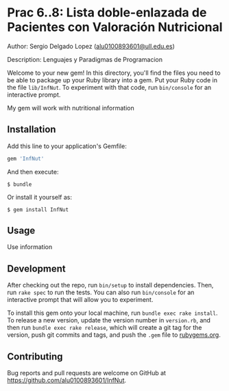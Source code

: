 # Prac 6..8: Lista doble-enlazada de Pacientes con Valoración Nutricional

Author: Sergio Delgado Lopez (alu0100893601@ull.edu.es)

Description: Lenguajes y Paradigmas de Programacion

Welcome to your new gem! In this directory, you'll find the files you need to be able to package up your Ruby library into a gem. Put your Ruby code in the file `lib/InfNut`. To experiment with that code, run `bin/console` for an interactive prompt.

My gem will work with nutritional information

## Installation

Add this line to your application's Gemfile:

```ruby
gem 'InfNut'
```

And then execute:

    $ bundle

Or install it yourself as:

    $ gem install InfNut

## Usage

Use information

## Development

After checking out the repo, run `bin/setup` to install dependencies. Then, run `rake spec` to run the tests. You can also run `bin/console` for an interactive prompt that will allow you to experiment.

To install this gem onto your local machine, run `bundle exec rake install`. To release a new version, update the version number in `version.rb`, and then run `bundle exec rake release`, which will create a git tag for the version, push git commits and tags, and push the `.gem` file to [rubygems.org](https://rubygems.org).

## Contributing

Bug reports and pull requests are welcome on GitHub at https://github.com/alu0100893601/InfNut.

